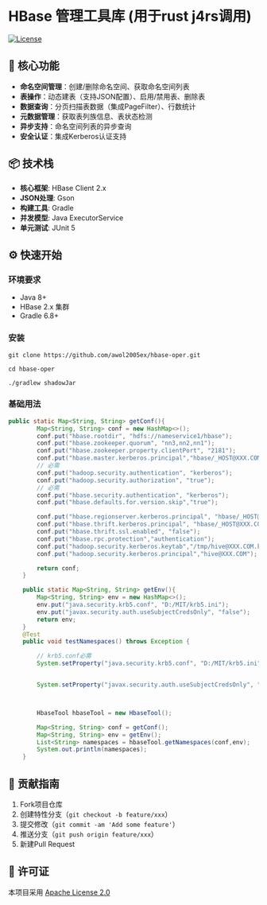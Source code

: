 # HBase 管理工具库 (用于rust j4rs调用)

[![License](https://img.shields.io/badge/license-Apache%202.0-blue.svg)](LICENSE)

## 🚀 核心功能
- **命名空间管理**：创建/删除命名空间、获取命名空间列表
- **表操作**：动态建表（支持JSON配置）、启用/禁用表、删除表
- **数据查询**：分页扫描表数据（集成PageFilter）、行数统计
- **元数据管理**：获取表列族信息、表状态检测
- **异步支持**：命名空间列表的异步查询
- **安全认证**：集成Kerberos认证支持

## 📦 技术栈
- **核心框架**: HBase Client 2.x
- **JSON处理**: Gson
- **构建工具**: Gradle
- **并发模型**: Java ExecutorService
- **单元测试**: JUnit 5

## ⚙️ 快速开始
### 环境要求
- Java 8+
- HBase 2.x 集群
- Gradle 6.8+

### 安装

```shell
git clone https://github.com/awol2005ex/hbase-oper.git

cd hbase-oper

./gradlew shadowJar
```

### 基础用法

```java
public static Map<String, String> getConf(){
        Map<String, String> conf = new HashMap<>();
        conf.put("hbase.rootdir", "hdfs://nameservice1/hbase");
        conf.put("hbase.zookeeper.quorum", "nn3,nn2,nn1");
        conf.put("hbase.zookeeper.property.clientPort", "2181");
        conf.put("hbase.master.kerberos.principal","hbase/_HOST@XXX.COM");
        // 必需
        conf.put("hadoop.security.authentication", "kerberos");
        conf.put("hadoop.security.authorization", "true");
        // 必需
        conf.put("hbase.security.authentication", "kerberos");
        conf.put("hbase.defaults.for.version.skip","true");

        conf.put("hbase.regionserver.kerberos.principal", "hbase/_HOST@XXX.COM");
        conf.put("hbase.thrift.kerberos.principal", "hbase/_HOST@XXX.COM");
        conf.put("hbase.thrift.ssl.enabled", "false");
        conf.put("hbase.rpc.protection","authentication");
        conf.put("hadoop.security.kerberos.keytab","/tmp/hive@XXX.COM.keytab");
        conf.put("hadoop.security.kerberos.principal","hive@XXX.COM");

        return conf;
    }

    public static Map<String, String> getEnv(){
        Map<String, String> env = new HashMap<>();
        env.put("java.security.krb5.conf", "D:/MIT/krb5.ini");
        env.put("javax.security.auth.useSubjectCredsOnly", "false");
        return env;
    }
    @Test
    public void testNamespaces() throws Exception {

        // krb5.conf必需
        System.setProperty("java.security.krb5.conf", "D:/MIT/krb5.ini");


        System.setProperty("javax.security.auth.useSubjectCredsOnly", "false");



        HbaseTool hbaseTool = new HbaseTool();

        Map<String, String> conf = getConf();
        Map<String, String> env = getEnv();
        List<String> namespaces = hbaseTool.getNamespaces(conf,env);
        System.out.println(namespaces);
    }
```
## 🤝 贡献指南
1. Fork项目仓库
2. 创建特性分支（`git checkout -b feature/xxx`）
3. 提交修改（`git commit -am 'Add some feature'`）
4. 推送分支（`git push origin feature/xxx`）
5. 新建Pull Request

## 📄 许可证
本项目采用 [Apache License 2.0](LICENSE)
